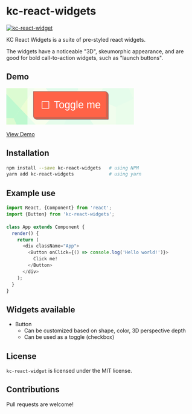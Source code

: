 # kc-react-widgets

[![kc-react-widget][npm-badge]][npm]

<!--
[![Travis][build-badge]][build]
[![Coveralls][coveralls-badge]][coveralls]
-->

KC React Widgets is a suite of pre-styled react widgets.

The widgets have a noticeable "3D", skeumorphic appearance, and are good for bold
call-to-action widgets, such as "launch buttons".

## Demo

![GIF](https://github.com/kickstartcoding/kc-react-widgets/raw/master/demo/togglingsample.gif)

[View Demo](https://kickstartcoding.github.io/kc-react-widgets/index.html)


## Installation


```bash
npm install --save kc-react-widgets   # using NPM
yarn add kc-react-widgets             # using yarn
```


## Example use

```javascript
import React, {Component} from 'react';
import {Button} from 'kc-react-widgets';

class App extends Component {
  render() {
    return (
      <div className="App">
        <Button onClick={() => console.log('Hello world!')}>
          Click me!
        </Button>
      </div>
    );
  }
}
```


## Widgets available

* Button
  * Can be customized based on shape, color, 3D perspective depth
  * Can be used as a toggle (checkbox)

## License

`kc-react-widget` is licensed under the MIT license.

## Contributions

Pull requests are welcome!


[npm-badge]: https://img.shields.io/npm/v/kc-react-widgets.png?style=flat-square
[npm]: https://www.npmjs.org/package/kc-react-widgets


<!--
[build-badge]: https://img.shields.io/travis/user/repo/master.png?style=flat-square
[build]: https://travis-ci.org/user/repo

[coveralls-badge]: https://img.shields.io/coveralls/user/repo/master.png?style=flat-square
[coveralls]: https://coveralls.io/github/user/repo
-->
